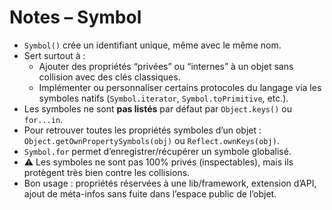 # Notes – Symbol

- `Symbol()` crée un identifiant unique, même avec le même nom.
- Sert surtout à :
  - Ajouter des propriétés “privées” ou “internes” à un objet sans collision avec des clés classiques.
  - Implémenter ou personnaliser certains protocoles du langage via les symboles natifs (`Symbol.iterator`, `Symbol.toPrimitive`, etc.).
- Les symboles ne sont **pas listés** par défaut par `Object.keys()` ou `for...in`.
- Pour retrouver toutes les propriétés symboles d’un objet : `Object.getOwnPropertySymbols(obj)` ou `Reflect.ownKeys(obj)`.
- `Symbol.for` permet d’enregistrer/récupérer un symbole globalisé.
- ⚠️ Les symboles ne sont pas 100% privés (inspectables), mais ils protègent très bien contre les collisions.
- Bon usage : propriétés réservées à une lib/framework, extension d’API, ajout de méta-infos sans fuite dans l’espace public de l’objet.

